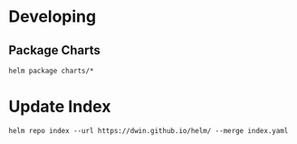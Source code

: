 # Developing

## Package Charts

```shell
helm package charts/*
```

# Update Index

```shell
helm repo index --url https://dwin.github.io/helm/ --merge index.yaml
```
